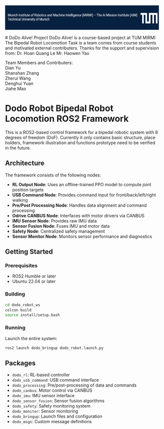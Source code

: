 <p align="center">
    <img alt="MIRMI" src="./media/TUM_mirmi.png" height="80
    ">
</p>
# DoDo Alive! Project  
DoDo Alive! is a course-based project at TUM MIRMI  
The Bipedal Robot Locomotion Task is a team comes from course students and motivated external contributers.  
Thanks for the support and supervision from:  
Dr. Hoan Quang Le  
Mr. Haowen Yao  

Team Members and Contributers:  
Dian Yu  
Shanshan Zhang  
Zherui Wang  
Denghui Yuan  
Jiahe Mao  


# Dodo Robot Bipedal Robot Locomotion ROS2 Framework

This is a ROS2-based control framework for a bipedal robotic system with 8 degrees of freedom (DoF).
Currently it only contains basic structure, place holders, framework illustration and functions prototype need to be verified in the future.

## Architecture

The framework consists of the following nodes:

- **RL Output Node**: Uses an offline-trained PPO model to compute joint position targets
- **USB Command Node**: Provides command input for front/back/left/right walking
- **Pre/Post Processing Node**: Handles data alignment and command processing
- **Odrive CANBUS Node**: Interfaces with motor drivers via CANBUS
- **IMU Sensor Node**: Provides raw IMU data
- **Sensor Fusion Node**: Fuses IMU and motor data
- **Safety Node**: Centralized safety management
- **Sensor Monitor Node**: Monitors sensor performance and diagnostics

## Getting Started

### Prerequisites

- ROS2 Humble or later
- Ubuntu 22.04 or later

### Building

```bash
cd dodo_robot_ws
colcon build
source install/setup.bash
```

### Running

Launch the entire system:

```bash
ros2 launch dodo_bringup dodo_robot.launch.py
```

## Packages

- `dodo_rl`: RL-based controller
- `dodo_usb_command`: USB command interface
- `dodo_processing`: Pre/post-processing of data and commands
- `dodo_canbus`: Motor control via CANBUS
- `dodo_imu`: IMU sensor interface
- `dodo_sensor_fusion`: Sensor fusion algorithms
- `dodo_safety`: Safety monitoring system
- `dodo_monitor`: Sensor monitoring
- `dodo_bringup`: Launch files and configuration
- `dodo_msgs`: Custom message definitions


